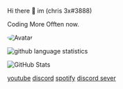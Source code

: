 Hi there 👋 im (chris 3x#3888)

Coding More Offten now.

<img src="file:///C:/Users/17god/Downloads/23321102818910.gif" alt="Avatar" style="border-radius: 75%;">

![github language statistics](https://github-readme-stats.vercel.app/api/top-langs/?username=unlogable&show_icons=true&layout=compact&theme=tokyonight)

![GitHub Stats](https://github-readme-stats.vercel.app/api?username=unlogable&show_icons=true&theme=dark)


<a href="https://www.https://www.youtube.com/channel/UCxMk-osy-Ar3LYSlPLX6WZg">youtube</a>
<a href="https://dsc.bio/treeshing">discord</a>
<a href="https://open.spotify.com/user/wxx8fw2khtw68ur1qxjt3iasf">spotify</a>
<a href="https://discord.gg/summers">discord sever</a>
